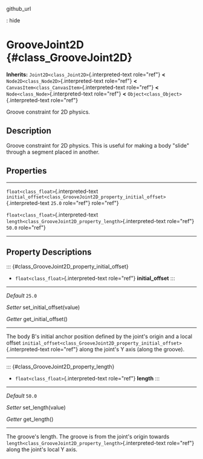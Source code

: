github\_url

:   hide

GrooveJoint2D {#class_GrooveJoint2D}
=============

**Inherits:** `Joint2D<class_Joint2D>`{.interpreted-text role="ref"}
**\<** `Node2D<class_Node2D>`{.interpreted-text role="ref"} **\<**
`CanvasItem<class_CanvasItem>`{.interpreted-text role="ref"} **\<**
`Node<class_Node>`{.interpreted-text role="ref"} **\<**
`Object<class_Object>`{.interpreted-text role="ref"}

Groove constraint for 2D physics.

Description
-----------

Groove constraint for 2D physics. This is useful for making a body
\"slide\" through a segment placed in another.

Properties
----------

  ---------------------------------------- --------------------------------------------------------------------------------- --------
  `float<class_float>`{.interpreted-text   `initial_offset<class_GrooveJoint2D_property_initial_offset>`{.interpreted-text   `25.0`
  role="ref"}                              role="ref"}                                                                       

  `float<class_float>`{.interpreted-text   `length<class_GrooveJoint2D_property_length>`{.interpreted-text role="ref"}       `50.0`
  role="ref"}                                                                                                                
  ---------------------------------------- --------------------------------------------------------------------------------- --------

Property Descriptions
---------------------

::: {#class_GrooveJoint2D_property_initial_offset}
-   `float<class_float>`{.interpreted-text role="ref"}
    **initial\_offset**
:::

  ----------- -----------------------------
  *Default*   `25.0`

  *Setter*    set\_initial\_offset(value)

  *Getter*    get\_initial\_offset()
  ----------- -----------------------------

The body B\'s initial anchor position defined by the joint\'s origin and
a local offset
`initial_offset<class_GrooveJoint2D_property_initial_offset>`{.interpreted-text
role="ref"} along the joint\'s Y axis (along the groove).

------------------------------------------------------------------------

::: {#class_GrooveJoint2D_property_length}
-   `float<class_float>`{.interpreted-text role="ref"} **length**
:::

  ----------- --------------------
  *Default*   `50.0`

  *Setter*    set\_length(value)

  *Getter*    get\_length()
  ----------- --------------------

The groove\'s length. The groove is from the joint\'s origin towards
`length<class_GrooveJoint2D_property_length>`{.interpreted-text
role="ref"} along the joint\'s local Y axis.
